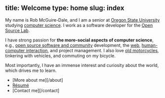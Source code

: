 title: Welcome
type: home
slug: index
---

My name is Rob McGuire-Dale, and I am a senior at [Oregon State University][osu] studying [computer science][compsci]. I work as a software developer for the [Open Source Lab][osuosl]. 

I have strong passion for **the more-social aspects of computer science**, e.g., [open source software and community][opensource] development, the [web][internet], [human-computer interaction][hci], and project management. I also love [old motorcycles][motoblog], tinkering with vehicles, and commuting on my bicycle. 

Most importantly, I have an immense interest and curiosity about the world, which drives me to learn.

 * [More about me][/about]
 * [R&eacute;sum&eacute;][resume]
 * [Contact me][/contact]

[osu]:http://oregonstate.edu
[compsci]:http://en.wikipedia.org/wiki/computer_science
[osuosl]:http://osuosl.org
[hci]:http://en.wikipedia.org/wiki/Human%E2%80%93computer_interaction
[opensource]:http://en.wikipedia.org/wiki/Open_source
[motoblog]:http://bmwr65.blogspot.com
[internet]:/img/welcomeToTheInternet.jpg
[resume]:/docs/McGuire-Dale,Rob_resume.pdf
